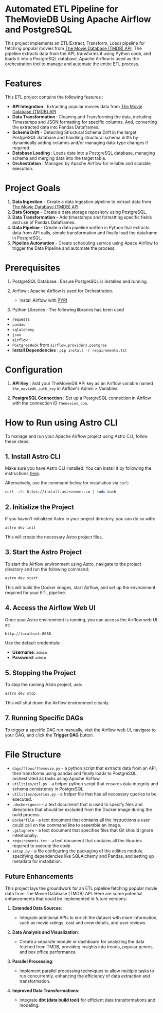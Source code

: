Automated ETL Pipeline for TheMovieDB Using Apache Airflow and PostgreSQL
========

This project implements an ETL(Extract, Transform, Load) pipeline for fetching popular movies from [The Movie Database (TMDB) API](https://developer.themoviedb.org/reference/movie-popular-list). The pipeline extracts data from the API, transforms it using Python code, and loads it into a PostgreSQL database. Apache Airflow is used as the orchestration tool to manage and automate the entire ETL process.

Features
================

This ETL project contains the following features :
- **API Integration** : Extracting popular movies data from [The Movie Database (TMDB) API](https://developer.themoviedb.org/reference/movie-popular-list)
- **Data Transformation** : Cleaning and Transforming the data, including Timestamps and JSON formatting for specific columns. And, converting the extracted data into Pandas Dataframes.
- **Schema Drift** - Detecting Structural Schema Drift in the target PostgreSQL database and handling structural schema drifts by dynamically adding columns and/or managing data-type changes if required.
- **Database Loading** : Loads data into a PostgreSQL database, managing schema and merging data into the target table.
- **Orchestration** : Managed by Apache Airflow for reliable and scalable execution.

Project Goals
================
1. **Data Ingestion** - Create a data ingestion pipeline to extract data from  [The Movie Database (TMDB) API](https://developer.themoviedb.org/reference/movie-popular-list)
2. **Data Storage** - Create a data storage repository using PostgreSQL.
3. **Data Transformation**  - Add timestamps and formatting specific fields and use of Pandas Dataframes.
4. **Data Pipeline** - Create a data pipeline written in Python that extracts data from API calls, simple transformation and finally load the dataframe in PostgreSQL.
5. **Pipeline Automation** - Create scheduling service using Apace Airflow to trigger the Data Pipeline and automate the process.


Prerequisites
===========================

1. PostgreSQL Database : Ensure PostgreSQL is installed and running.
2. Airflow : Apache Airflow is used for Orchestration.
    - Install Airflow with [PYPI](https://airflow.apache.org/docs/apache-airflow/stable/installation/installing-from-pypi.html)

3. Python Libraries : The following libraries has been used
- ```requests```
- ```pandas```
- ```sqlalchemy```
- ```json```
- ```airflow```
- ```PostgresHook``` from ```airflow.providers.postgres```
- **Install Dependencies** : ```pip install -r requirements.txt```
  
  
Configuration
=================================
1. **API Key** : Add your TheMovieDB API key as an Airflow variable named ```the_moviedb_auth_key``` in Airflow's Admin > Variables.

2. **PostgreSQL Connection** : Set up a PostgreSQL connection in Airflow with the connection ID ```themovies_con```.

How to Run using Astro CLI
=======

To manage and run your Apache Airflow project using Astro CLI, follow these steps:

## 1. Install Astro CLI

Make sure you have Astro CLI installed. You can install it by following the instructions [here](https://docs.astronomer.io/astro/cli/install-cli).

Alternatively, use the command below for installation via `curl`:

```bash
curl -sSL https://install.astronomer.io | sudo bash
```

## 2. Initialize the Project

If you haven't initialized Astro in your project directory, you can do so with:

```bash
astro dev init
```

This will create the necessary Astro project files.

## 3. Start the Astro Project

To start the Airflow environment using Astro, navigate to the project directory and run the following command:

```bash
astro dev start
```

This will build the Docker images, start Airflow, and set up the environment required for your ETL pipeline.

## 4. Access the Airflow Web UI

Once your Astro environment is running, you can access the Airflow web UI at:

```bash
http://localhost:8080
```

Use the default credentials:
- **Username**: `admin`
- **Password**: `admin`

## 5. Stopping the Project

To stop the running Astro project, use:

```bash
astro dev stop
```

This will shut down the Airflow environment cleanly.

## 7. Running Specific DAGs

To trigger a specific DAG run manually, visit the Airflow web UI, navigate to your DAG, and click the **Trigger DAG** button.




File Structure
=================================
- ```dags/flows/themovie.py``` - a python script that extracts data from an API, then transforms using pandas and finally loads to PostgreSQL, orchestrated as tasks using Apache Airflow.
- ```utilities/etl.py``` - a helper python script that ensures data integrity and schema consistency in PostgreSQL.
- ```utilities/queries.py``` - a helper file that has all necessary queries to be executed.
- ```.dockerignore``` - a text documemt that is used to specify files and directories that should be excluded from the Docker image during the build process. 
- ```Dockerfile``` - a text document that contains all the instructions a user could call on the command line to assemble an image.
- ```.gitignore``` - a text document that specifies files that Git should ignore intentionally.
- ```requirements.txt``` - a text document that contains all the libraries required to execute the code. 
- ```setup.py``` - a file configuring the packaging of the utilities module, specifying dependencies like SQLAlchemy and Pandas, and setting up metadata for installation.

## Future Enhancements

This project lays the groundwork for an ETL pipeline fetching popular movie data from The Movie Database (TMDB) API. Here are some potential enhancements that could be implemented in future versions:

1. **Extended Data Sources**: 
   - Integrate additional APIs to enrich the dataset with more information, such as movie ratings, cast and crew details, and user reviews.

2. **Data Analysis and Visualization**: 
   - Create a separate module or dashboard for analyzing the data fetched from TMDB, providing insights into trends, popular genres, and box office performance.

3. **Parallel Processing**:
   - Implement parallel processing techniques to allow multiple tasks to run concurrently, enhancing the efficiency of data extraction and transformation.

4. **Improved Data Transformations**:
   - Integrate **dbt (data build tool)** for efficient data transformations and modeling.
